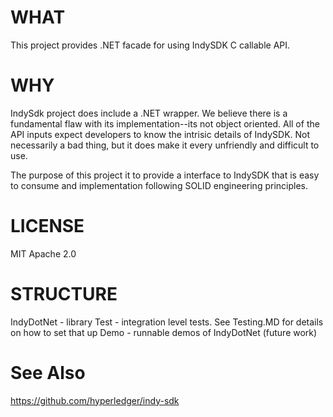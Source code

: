 ﻿# WHAT

This project provides .NET facade for using IndySDK C callable API. 

# WHY

IndySdk project does include a .NET wrapper.  We believe there is a fundamental 
flaw with its implementation--its not object oriented.  All of the API inputs 
expect developers to know the intrisic details of IndySDK.  Not necessarily a 
bad thing, but it does make it every unfriendly and difficult to use.  

The purpose of this project it to provide a interface to IndySDK that is 
easy to consume and implementation following SOLID engineering principles. 

# LICENSE
MIT
Apache 2.0


# STRUCTURE
IndyDotNet - library 
Test - integration level tests.  See Testing.MD for details on how to set that up
Demo - runnable demos of IndyDotNet (future work)


# See Also
https://github.com/hyperledger/indy-sdk